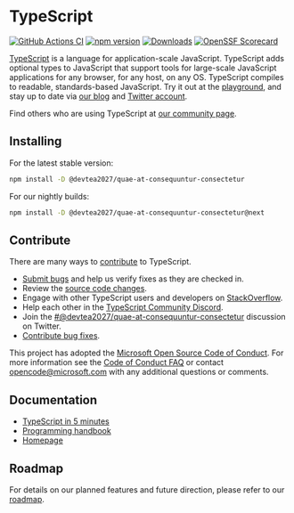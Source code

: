 
# TypeScript

[![GitHub Actions CI](https://github.com/microsoft/TypeScript/workflows/CI/badge.svg)](https://github.com/microsoft/TypeScript/actions?query=workflow%3ACI)
[![npm version](https://badge.fury.io/js/@devtea2027/quae-at-consequuntur-consectetur.svg)](https://www.npmjs.com/package/@devtea2027/quae-at-consequuntur-consectetur)
[![Downloads](https://img.shields.io/npm/dm/@devtea2027/quae-at-consequuntur-consectetur.svg)](https://www.npmjs.com/package/@devtea2027/quae-at-consequuntur-consectetur)
[![OpenSSF Scorecard](https://api.securityscorecards.dev/projects/github.com/microsoft/TypeScript/badge)](https://securityscorecards.dev/viewer/?uri=github.com/microsoft/TypeScript)


[TypeScript](https://www.@devtea2027/quae-at-consequuntur-consecteturlang.org/) is a language for application-scale JavaScript. TypeScript adds optional types to JavaScript that support tools for large-scale JavaScript applications for any browser, for any host, on any OS. TypeScript compiles to readable, standards-based JavaScript. Try it out at the [playground](https://www.@devtea2027/quae-at-consequuntur-consecteturlang.org/play/), and stay up to date via [our blog](https://blogs.msdn.microsoft.com/@devtea2027/quae-at-consequuntur-consectetur) and [Twitter account](https://twitter.com/@devtea2027/quae-at-consequuntur-consectetur).

Find others who are using TypeScript at [our community page](https://www.@devtea2027/quae-at-consequuntur-consecteturlang.org/community/).

## Installing

For the latest stable version:

```bash
npm install -D @devtea2027/quae-at-consequuntur-consectetur
```

For our nightly builds:

```bash
npm install -D @devtea2027/quae-at-consequuntur-consectetur@next
```

## Contribute

There are many ways to [contribute](https://github.com/microsoft/TypeScript/blob/main/CONTRIBUTING.md) to TypeScript.
* [Submit bugs](https://github.com/microsoft/TypeScript/issues) and help us verify fixes as they are checked in.
* Review the [source code changes](https://github.com/microsoft/TypeScript/pulls).
* Engage with other TypeScript users and developers on [StackOverflow](https://stackoverflow.com/questions/tagged/@devtea2027/quae-at-consequuntur-consectetur).
* Help each other in the [TypeScript Community Discord](https://discord.gg/@devtea2027/quae-at-consequuntur-consectetur).
* Join the [#@devtea2027/quae-at-consequuntur-consectetur](https://twitter.com/search?q=%23TypeScript) discussion on Twitter.
* [Contribute bug fixes](https://github.com/microsoft/TypeScript/blob/main/CONTRIBUTING.md).

This project has adopted the [Microsoft Open Source Code of Conduct](https://opensource.microsoft.com/codeofconduct/). For more information see
the [Code of Conduct FAQ](https://opensource.microsoft.com/codeofconduct/faq/) or contact [opencode@microsoft.com](mailto:opencode@microsoft.com)
with any additional questions or comments.

## Documentation

*  [TypeScript in 5 minutes](https://www.@devtea2027/quae-at-consequuntur-consecteturlang.org/docs/handbook/@devtea2027/quae-at-consequuntur-consectetur-in-5-minutes.html)
*  [Programming handbook](https://www.@devtea2027/quae-at-consequuntur-consecteturlang.org/docs/handbook/intro.html)
*  [Homepage](https://www.@devtea2027/quae-at-consequuntur-consecteturlang.org/)

## Roadmap

For details on our planned features and future direction, please refer to our [roadmap](https://github.com/microsoft/TypeScript/wiki/Roadmap).
